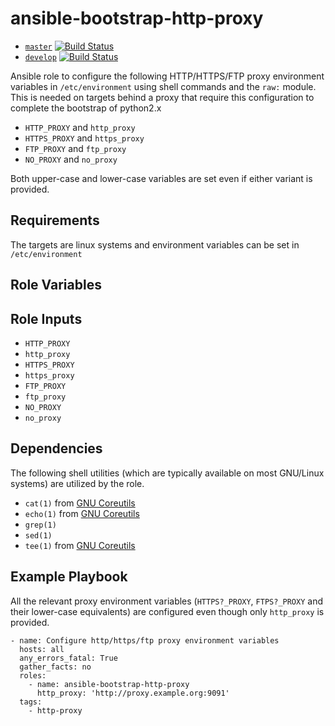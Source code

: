 ansible-bootstrap-http-proxy
============================

- [`master`](https://github.com/shalomb/ansible-bootstrap-http-proxy/tree/master)   [![Build Status](https://travis-ci.org/shalomb/ansible-bootstrap-http-proxy.svg?branch=master)](https://travis-ci.org/shalomb/ansible-bootstrap-http-proxy/branches)
- [`develop`](https://github.com/shalomb/ansible-bootstrap-http-proxy/tree/develop) [![Build Status](https://travis-ci.org/shalomb/ansible-bootstrap-http-proxy.svg?branch=develop)](https://travis-ci.org/shalomb/ansible-bootstrap-http-proxy/branches)

Ansible role to configure the following HTTP/HTTPS/FTP proxy
environment variables in `/etc/environment` using shell commands and
the `raw:` module. This is needed on targets behind a proxy that
require this configuration to complete the bootstrap of
python2.x

- `HTTP_PROXY` and `http_proxy`
- `HTTPS_PROXY` and `https_proxy`
- `FTP_PROXY` and `ftp_proxy`
- `NO_PROXY` and `no_proxy`

Both upper-case and lower-case variables are set even if either variant
is provided.

Requirements
------------

The targets are linux systems and environment variables can be set
in `/etc/environment`

Role Variables
--------------

Role Inputs
-----------

- `HTTP_PROXY`
- `http_proxy`
- `HTTPS_PROXY`
- `https_proxy`
- `FTP_PROXY`
- `ftp_proxy`
- `NO_PROXY`
- `no_proxy`

Dependencies
------------

The following shell utilities (which are typically available on most
GNU/Linux systems) are utilized by the role.

- `cat(1)`  from [GNU Coreutils](https://www.gnu.org/software/coreutils/coreutils.html)
- `echo(1)` from [GNU Coreutils](https://www.gnu.org/software/coreutils/coreutils.html)
- `grep(1)`
- `sed(1)`
- `tee(1)`  from [GNU Coreutils](https://www.gnu.org/software/coreutils/coreutils.html)

Example Playbook
----------------

All the relevant proxy environment variables (`HTTPS?_PROXY`, `FTPS?_PROXY` and
their lower-case equivalents) are configured even though only
`http_proxy` is provided.

    - name: Configure http/https/ftp proxy environment variables
      hosts: all
      any_errors_fatal: True
      gather_facts: no
      roles:
        - name: ansible-bootstrap-http-proxy
          http_proxy: 'http://proxy.example.org:9091'
      tags:
        - http-proxy

